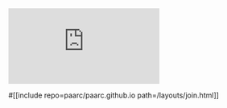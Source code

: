 <iframe src="https://docs.google.com/forms/d/e/{{ .Get "src" }}/viewform?embedded=true" width="{{ .Get "width" }}" height="{{ .Get "height" }}" frameborder="0" marginheight="0" marginwidth="0">Chargement en cours…</iframe>

#[[include repo=paarc/paarc.github.io path=/layouts/join.html]]
